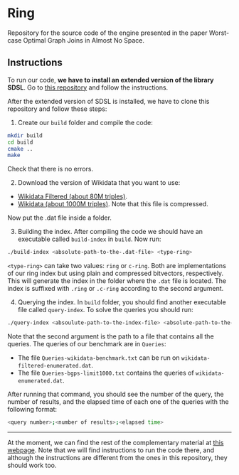 # Ring

Repository for the source code of the engine presented in the paper Worst-case Optimal Graph Joins in Almost No Space.

## Instructions

To run our code, **we have to install an extended version of the library SDSL**. Go to [this repository](https://github.com/darroyue/sdsl-lite) and follow the instructions.

After the extended version of SDSL is installed, we have to clone this repository and follow these steps:

1. Create our `build` folder and compile the code:
```Bash
mkdir build
cd build
cmake ..
make
```

Check that there is no errors.

2. Download the version of Wikidata that you want to use:

- [Wikidata Filtered (about 80M triples)](http://compact-leapfrog.tk/files/wikidata-filtered-enumerated.dat).
- [Wikidata (about 1000M triples)](http://compact-leapfrog.tk/files/wikidata-enumerated.dat.gz). Note that this file is compressed.

Now put the .dat file inside a folder.

3. Building the index. After compiling the code we should have an executable called `build-index` in `build`. Now run:

```Bash
./build-index <absolute-path-to-the-.dat-file> <type-ring>
```

`<type-ring>` can take two values: `ring` or `c-ring`. Both are implementations of our ring index but using plain and compressed bitvectors, respectively.
This will generate the index in the folder where the `.dat` file is located. The index is suffixed with `.ring` or `.c-ring` according to the second argument.

4. Querying the index. In `build` folder, you should find another executable file called `query-index`. To solve the queries you should run:

```Bash
./query-index <absoulute-path-to-the-index-file> <absolute-path-to-the-query-file>
```

Note that the second argument is the path to a file that contains all the queries. The queries of our benchmark are in `Queries`:

- The file `Queries-wikidata-benchmark.txt` can be run on `wikidata-filtered-enumerated.dat`.
- The file `Queries-bgps-limit1000.txt` contains the queries of `wikidata-enumerated.dat`.

After running that command, you should see the number of the query, the number of results, and the elapsed time of each one of the queries with the following format:
```Bash
<query number>;<number of results>;<elapsed time>
```
---

At the moment, we can find the rest of the complementary material at [this webpage](http://compact-leapfrog.tk/). Note that we will find instructions to run the code there, and although the instructions are 
different from the ones in this repository, they should work too.
